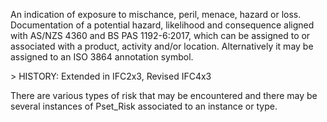 An indication of exposure to mischance, peril, menace, hazard or loss. Documentation of a potential hazard, likelihood and consequence aligned with AS/NZS 4360 and BS PAS 1192-6:2017, which can be assigned to or associated with a product, activity and/or location. Alternatively it may be assigned to an ISO 3864 annotation symbol.

&gt; HISTORY: Extended in IFC2x3, Revised IFC4x3 

There are various types of risk that may be encountered and there may be several instances of Pset_Risk associated to an instance or type.
